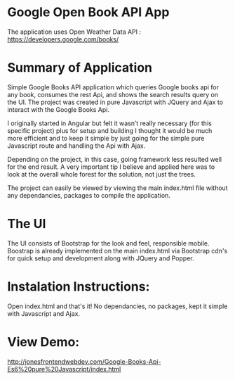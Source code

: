 # Google Open Book API App

The application uses Open Weather Data API : https://developers.google.com/books/

# Summary of Application

Simple Google Books API application which queries Google books api for any book, consumes the rest Api, and shows the search results query on the UI. The project was created in pure Javascript with JQuery and Ajax to interact with the Google Books Api. 

I originally started in Angular but felt it wasn’t really necessary (for this specific project) plus for setup and building I thought it would be much more efficient and to keep it simple by just going for the simple pure Javascript route and handling the Api with Ajax. 

Depending on the project, in this case, going framework less resulted well for the end result. A very important tip I believe and applied here was to look at the overall whole forest for the solution, not just the trees.

The project can easily be viewed by viewing the main index.html file without any dependancies, packages to compile the application.

# The UI

The UI consists of Bootstrap for the look and feel, responsible mobile. Boostrap is already implemented on the main index.html via Bootstrap cdn's for quick setup and development along with JQuery and Popper. 



# Instalation Instructions:

Open index.html and that's it! No dependancies, no packages, kept it simple with Javascript and Ajax.


# View Demo: 

http://jonesfrontendwebdev.com/Google-Books-Api-Es6%20pure%20Javascript/index.html




